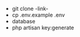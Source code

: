 <ul>
    <li>git clone -link-</li>
    <li>cp .env.example .env</li>
    <li>database</li>
    <li>php artisan key:generate</li>
</ul>
